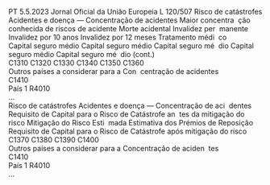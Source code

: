PT  5.5.2023 Jornal Oficial da União Europeia L 120/507
 Risco de catástrofes Acidentes e doença — 
Concentração de acidentes  Maior concentra ­
ção conhecida de 
riscos de acidente  Morte acidental  Invalidez per ­
manente  Invalidez por 
10 anos  Invalidez por 
12 meses  Tratamento médi ­
co  
Capital seguro 
médio  Capital seguro 
médio  Capital seguro mé ­
dio  Capital seguro 
médio  Capital seguro mé ­
dio  (cont.)  
C1310  C1320  C1330  C1340  C1350  C1360  
Outros países a considerar para a Con ­
centração de acidentes  
C1410  
País 1  R4010  
…  
Risco de catástrofes Acidentes e doença — Concentração de aci ­
dentes  Requisito de Capital para 
o Risco de Catástrofe an ­
tes da mitigação do risco  Mitigação do Risco Esti ­
mada  Estimativa dos Prémios de 
Reposição  Requisito de Capital para 
o Risco de Catástrofe 
após mitigação do risco  
C1370  C1380  C1390  C1400  
Outros países a considerar para a Concentração de aciden ­
tes  
C1410  
País 1  R4010  
…
